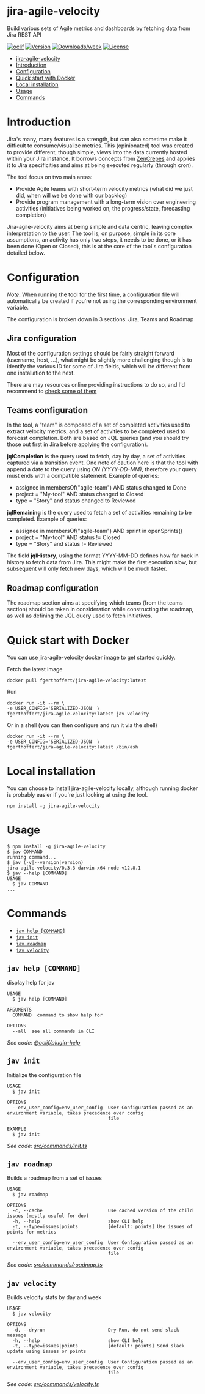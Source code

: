 # jira-agile-velocity

Build various sets of Agile metrics and dashboards by fetching data from Jira REST API

[![oclif](https://img.shields.io/badge/cli-oclif-brightgreen.svg)](https://oclif.io)
[![Version](https://img.shields.io/npm/v/jira-agile-velocity.svg)](https://npmjs.org/package/jira-agile-velocity)
[![Downloads/week](https://img.shields.io/npm/dw/jira-agile-velocity.svg)](https://npmjs.org/package/jira-agile-velocity)
[![License](https://img.shields.io/npm/l/jira-agile-velocity.svg)](https://github.com/fgerthoffert/jira-agile-velocity/blob/master/package.json)

<!-- toc -->
* [jira-agile-velocity](#jira-agile-velocity)
* [Introduction](#introduction)
* [Configuration](#configuration)
* [Quick start with Docker](#quick-start-with-docker)
* [Local installation](#local-installation)
* [Usage](#usage)
* [Commands](#commands)
<!-- tocstop -->

# Introduction

<!-- introduction -->

Jira's many, many features is a strength, but can also sometime make it difficult to consume/visualize metrics. This (opinionated) tool was created to provide different, though simple, views into the data currently hosted within your Jira instance. It borrows concepts from [ZenCrepes](https://zencrepes.io) and applies it to Jira specificities and aims at being executed regularly (through cron).

The tool focus on two main areas:

- Provide Agile teams with short-term velocity metrics (what did we just did, when will we be done with our backlog)
- Provide program management with a long-term vision over engineering activities (initiatives being worked on, the progress/state, forecasting completion)

Jira-agile-velocity aims at being simple and data centric, leaving complex interpretation to the user. The tool is, on purpose, simple in its core assumptions, an activity has only two steps, it needs to be done, or it has been done (Open or Closed), this is at the core of the tool's configuration detailed below.

# Configuration

_Note_: When running the tool for the first time, a configuration file will automatically be created if you're not using the corresponding environment variable.

The configuration is broken down in 3 sections: Jira, Teams and Roadmap

## Jira configuration

Most of the configuration settings should be fairly straight forward (username, host, ...), what might be slightly more challenging though is to identify the various ID for some of Jira fields, which will be different from one installation to the next.

There are may resources online providing instructions to do so, and I'd recommend to [check some of them](https://confluence.atlassian.com/jirakb/how-to-find-id-for-custom-field-s-744522503.html)

## Teams configuration

In the tool, a "team" is composed of a set of completed activities used to extract velocity metrics, and a set of activities to be completed used to forecast completion. Both are based on JQL queries (and you should try those out first in Jira before applying the configuration).

**jqlCompletion** is the query used to fetch, day by day, a set of activities captured via a transition event. One note of caution here is that the tool with append a date to the query using _ON (YYYY-DD-MM)_, therefore your query must ends with a compatible statement. Example of queries:

- assignee in membersOf("agile-team") AND status changed to Done
- project = "My-tool" AND status changed to Closed
- type = "Story" and status changed to Reviewed

**jqlRemaining** is the query used to fetch a set of activities remaining to be completed. Example of queries:

- assignee in membersOf("agile-team") AND sprint in openSprints()
- project = "My-tool" AND status != Closed
- type = "Story" and status != Reviewed

The field **jqlHistory**, using the format YYYY-MM-DD defines how far back in history to fetch data from Jira. This might make the first execution slow, but subsequent will only fetch new days, which will be much faster.

## Roadmap configuration

The roadmap section aims at specifying which teams (from the teams section) should be taken in consideration while constructing the roadmap, as well as defining the JQL query used to fetch initiatives.

# Quick start with Docker

You can use jira-agile-velocity docker image to get started quickly.

Fetch the latest image

```sh-session
docker pull fgerthoffert/jira-agile-velocity:latest
```

Run

```sh-session
docker run -it --rm \
-e USER_CONFIG='SERIALIZED-JSON' \
fgerthoffert/jira-agile-velocity:latest jav velocity
```

Or in a shell (you can then configure and run it via the shell)

```sh-session
docker run -it --rm \
-e USER_CONFIG='SERIALIZED-JSON' \
fgerthoffert/jira-agile-velocity:latest /bin/ash
```

# Local installation

<!-- installation -->

You can choose to install jira-agile-velocity locally, although running docker is probably easier if you're just looking at using the tool.

```sh-session
npm install -g jira-agile-velocity
```

<!-- installationstop -->

# Usage

<!-- usage -->
```sh-session
$ npm install -g jira-agile-velocity
$ jav COMMAND
running command...
$ jav (-v|--version|version)
jira-agile-velocity/0.3.3 darwin-x64 node-v12.8.1
$ jav --help [COMMAND]
USAGE
  $ jav COMMAND
...
```
<!-- usagestop -->

# Commands

<!-- commands -->
* [`jav help [COMMAND]`](#jav-help-command)
* [`jav init`](#jav-init)
* [`jav roadmap`](#jav-roadmap)
* [`jav velocity`](#jav-velocity)

## `jav help [COMMAND]`

display help for jav

```
USAGE
  $ jav help [COMMAND]

ARGUMENTS
  COMMAND  command to show help for

OPTIONS
  --all  see all commands in CLI
```

_See code: [@oclif/plugin-help](https://github.com/oclif/plugin-help/blob/v2.2.1/src/commands/help.ts)_

## `jav init`

Initialize the configuration file

```
USAGE
  $ jav init

OPTIONS
  --env_user_config=env_user_config  User Configuration passed as an environment variable, takes precedence over config
                                     file

EXAMPLE
  $ jav init
```

_See code: [src/commands/init.ts](https://github.com/fgerthoffert/jira-agile-velocity/blob/v0.3.3/src/commands/init.ts)_

## `jav roadmap`

Builds a roadmap from a set of issues

```
USAGE
  $ jav roadmap

OPTIONS
  -c, --cache                        Use cached version of the child issues (mostly useful for dev)
  -h, --help                         show CLI help
  -t, --type=issues|points           [default: points] Use issues of points for metrics

  --env_user_config=env_user_config  User Configuration passed as an environment variable, takes precedence over config
                                     file
```

_See code: [src/commands/roadmap.ts](https://github.com/fgerthoffert/jira-agile-velocity/blob/v0.3.3/src/commands/roadmap.ts)_

## `jav velocity`

Builds velocity stats by day and week

```
USAGE
  $ jav velocity

OPTIONS
  -d, --dryrun                       Dry-Run, do not send slack message
  -h, --help                         show CLI help
  -t, --type=issues|points           [default: points] Send slack update using issues or points

  --env_user_config=env_user_config  User Configuration passed as an environment variable, takes precedence over config
                                     file
```

_See code: [src/commands/velocity.ts](https://github.com/fgerthoffert/jira-agile-velocity/blob/v0.3.3/src/commands/velocity.ts)_
<!-- commandsstop -->
